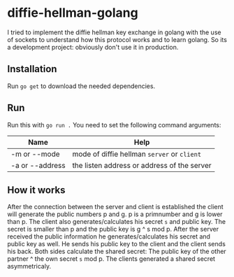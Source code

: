 # diffie-hellman-golang

I tried to implement the diffie hellman key exchange in golang with the use of sockets to understand how this protocol works and to learn golang. So its a development project: obviously don't use it in production.

## Installation

Run ``go get`` to download the needed dependencies.

## Run

Run this with ``go run .``
You need to set the following command arguments:

| Name            | Help                                        |
| --------------- | ------------------------------------------- |
| -m or --mode    | mode of diffie hellman `server` or `client` |
| -a or --address | the listen address or address of the server |

## How it works

After the connection between the server and client is established the client will generate the public numbers p and g. p is a primnumber and g is lower than p. The client also generates/calculates his secret `s` and public key. The secret is smaller than p and the public key is g ^ s mod p. After the server received the public information he generates/calculates his secret and public key as well. He sends his public key to the client and the client sends his back. Both sides calculate the shared secret: The public key of the other partner ^ the own secret `s` mod p. The clients generated a shared secret asymmetricaly.
